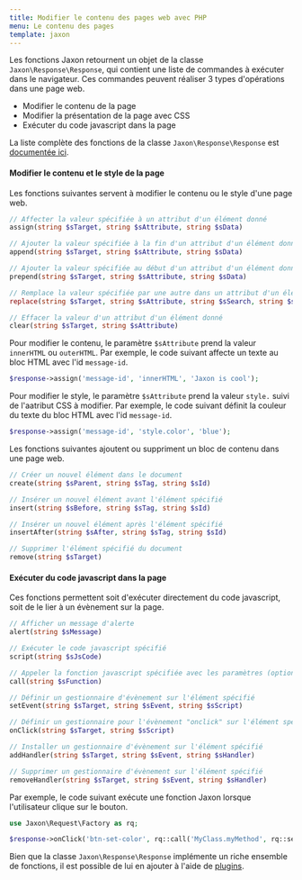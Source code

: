 ```yaml
---
title: Modifier le contenu des pages web avec PHP
menu: Le contenu des pages
template: jaxon
---
```


Les fonctions Jaxon retournent un objet de la classe `Jaxon\Response\Response`, qui contient une liste de commandes à exécuter dans le navigateur.
Ces commandes peuvent réaliser 3 types d'opérations dans une page web.

- Modifier le contenu de la page
- Modifier la présentation de la page avec CSS
- Exécuter du code javascript dans la page

La liste complète des fonctions de la classe `Jaxon\Response\Response` est [documentée ici](/api/Jaxon/Response/Response.html).

#### Modifier le contenu et le style de la page

Les fonctions suivantes servent à modifier le contenu ou le style d'une page web.

```php
// Affecter la valeur spécifiée à un attribut d'un élément donné
assign(string $sTarget, string $sAttribute, string $sData)

// Ajouter la valeur spécifiée à la fin d'un attribut d'un élément donné
append(string $sTarget, string $sAttribute, string $sData)

// Ajouter la valeur spécifiée au début d'un attribut d'un élément donné
prepend(string $sTarget, string $sAttribute, string $sData)

// Remplace la valeur spécifiée par une autre dans un attribut d'un élément donné
replace(string $sTarget, string $sAttribute, string $sSearch, string $sData)

// Effacer la valeur d'un attribut d'un élément donné
clear(string $sTarget, string $sAttribute)
```

Pour modifier le contenu, le paramètre `$sAttribute` prend la valeur `innerHTML` ou `outerHTML`.
Par exemple, le code suivant affecte un texte au bloc HTML avec l'id `message-id`.

```php
$response->assign('message-id', 'innerHTML', 'Jaxon is cool');
``` 

Pour modifier le style, le paramètre `$sAttribute` prend la valeur `style.` suivi de l'aatribut CSS à modifier.
Par exemple, le code suivant définit la couleur du texte du bloc HTML avec l'id `message-id`.

```php
$response->assign('message-id', 'style.color', 'blue');
``` 

Les fonctions suivantes ajoutent ou suppriment un bloc de contenu dans une page web.

```php
// Créer un nouvel élément dans le document
create(string $sParent, string $sTag, string $sId)

// Insérer un nouvel élément avant l'élément spécifié
insert(string $sBefore, string $sTag, string $sId)

// Insérer un nouvel élément après l'élément spécifié
insertAfter(string $sAfter, string $sTag, string $sId)

// Supprimer l'élément spécifié du document
remove(string $sTarget)
```

#### Exécuter du code javascript dans la page

Ces fonctions permettent soit d'exécuter directement du code javascript, soit de le lier à un évènement sur la page.

```php
// Afficher un message d'alerte
alert(string $sMessage)

// Exécuter le code javascript spécifié
script(string $sJsCode)

// Appeler la fonction javascript spécifiée avec les paramètres (optionnels) donnés
call(string $sFunction)

// Définir un gestionnaire d'évènement sur l'élément spécifié
setEvent(string $sTarget, string $sEvent, string $sScript)

// Définir un gestionnaire pour l'évènement "onclick" sur l'élément spécifié
onClick(string $sTarget, string $sScript)

// Installer un gestionnaire d'évènement sur l'élément spécifié
addHandler(string $sTarget, string $sEvent, string $sHandler)

// Supprimer un gestionnaire d'évènement sur l'élément spécifié
removeHandler(string $sTarget, string $sEvent, string $sHandler)
```

Par exemple, le code suivant exécute une fonction Jaxon lorsque l'utilisateur clique sur le bouton.

```php
use Jaxon\Request\Factory as rq;

$response->onClick('btn-set-color', rq::call('MyClass.myMethod', rq::select('colorselect')));
``` 

Bien que la classe `Jaxon\Response\Response` implémente un riche ensemble de fonctions, il est possible de lui en ajouter à l'aide de [plugins](/docs/plugins/response).
